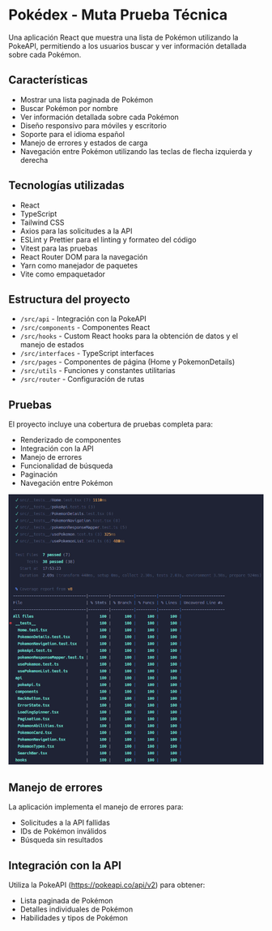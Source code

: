 # Pokédex - Muta Prueba Técnica

Una aplicación React que muestra una lista de Pokémon utilizando la PokeAPI, permitiendo a los usuarios buscar y ver información detallada sobre cada Pokémon.

## Características

- Mostrar una lista paginada de Pokémon
- Buscar Pokémon por nombre
- Ver información detallada sobre cada Pokémon
- Diseño responsivo para móviles y escritorio
- Soporte para el idioma español
- Manejo de errores y estados de carga
- Navegación entre Pokémon utilizando las teclas de flecha izquierda y derecha

## Tecnologías utilizadas

- React
- TypeScript
- Tailwind CSS
- Axios para las solicitudes a la API
- ESLint y Prettier para el linting y formateo del código
- Vitest para las pruebas
- React Router DOM para la navegación
- Yarn como manejador de paquetes
- Vite como empaquetador

## Estructura del proyecto

- `/src/api` - Integración con la PokeAPI
- `/src/components` - Componentes React
- `/src/hooks` - Custom React hooks para la obtención de datos y el manejo de estados
- `/src/interfaces` - TypeScript interfaces
- `/src/pages` - Componentes de página (Home y PokemonDetails)
- `/src/utils` - Funciones y constantes utilitarias
- `/src/router` - Configuración de rutas

## Pruebas

El proyecto incluye una cobertura de pruebas completa para:

- Renderizado de componentes
- Integración con la API
- Manejo de errores
- Funcionalidad de búsqueda
- Paginación
- Navegación entre Pokémon

![Coverage](coverage.png)

## Manejo de errores

La aplicación implementa el manejo de errores para:

- Solicitudes a la API fallidas
- IDs de Pokémon inválidos
- Búsqueda sin resultados

## Integración con la API

Utiliza la PokeAPI (https://pokeapi.co/api/v2) para obtener:

- Lista paginada de Pokémon
- Detalles individuales de Pokémon
- Habilidades y tipos de Pokémon
